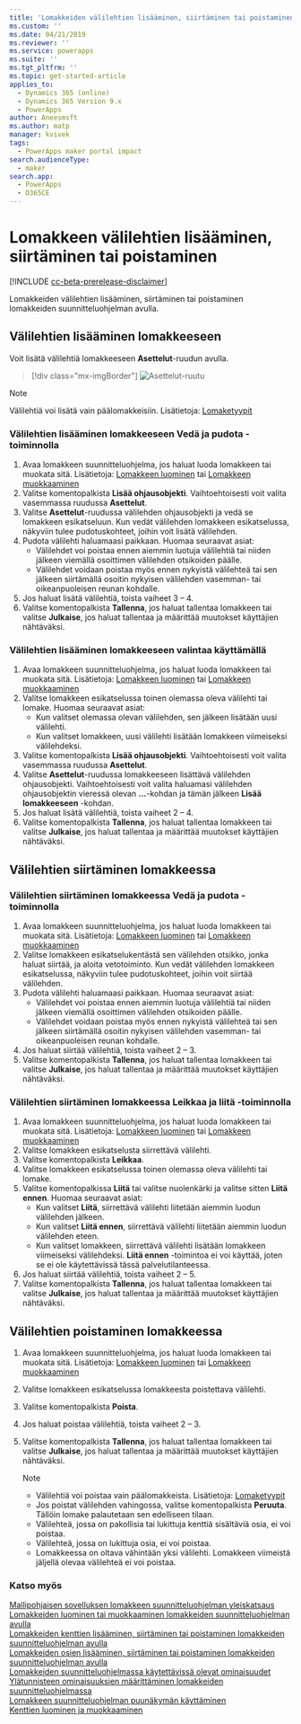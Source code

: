 ```yaml
---
title: 'Lomakkeiden välilehtien lisääminen, siirtäminen tai poistaminen lomakkeiden suunnitteluohjelman avulla | MicrosoftDocs'
ms.custom: ''
ms.date: 04/21/2019
ms.reviewer: ''
ms.service: powerapps
ms.suite: ''
ms.tgt_pltfrm: ''
ms.topic: get-started-article
applies_to:
  - Dynamics 365 (online)
  - Dynamics 365 Version 9.x
  - PowerApps
author: Aneesmsft
ms.author: matp
manager: kvivek
tags:
  - PowerApps maker portal impact
search.audienceType:
  - maker
search.app:
  - PowerApps
  - D365CE
---
```


# <a name="add-move-or-delete-tabs-on-a-form"></a>Lomakkeen välilehtien lisääminen, siirtäminen tai poistaminen  
[!INCLUDE [cc-beta-prerelease-disclaimer](../../includes/cc-beta-prerelease-disclaimer.md)]

Lomakkeiden välilehtien lisääminen, siirtäminen tai poistaminen lomakkeiden suunnitteluohjelman avulla.

## <a name="add-tabs-to-a-form"></a>Välilehtien lisääminen lomakkeeseen
Voit lisätä välilehtiä lomakkeeseen **Asettelut**-ruudun avulla.  

> [!div class="mx-imgBorder"] 
> ![](media/layouts-pane.png "Asettelut-ruutu")
   
  > [!NOTE]
  >  Välilehtiä voi lisätä vain päälomakkeisiin. Lisätietoja: [Lomaketyypit](types-forms.md)

### <a name="add-tabs-to-a-form-using-drag-and-drop"></a>Välilehtien lisääminen lomakkeeseen Vedä ja pudota -toiminnolla

1. Avaa lomakkeen suunnitteluohjelma, jos haluat luoda lomakkeen tai muokata sitä. Lisätietoja: [Lomakkeen luominen](create-and-edit-forms.md#create-a-form) tai [Lomakkeen muokkaaminen](create-and-edit-forms.md#edit-a-form)
2. Valitse komentopalkista **Lisää ohjausobjekti**. Vaihtoehtoisesti voit valita vasemmassa ruudussa **Asettelut**. 
3. Valitse **Asettelut**-ruudussa välilehden ohjausobjekti ja vedä se lomakkeen esikatseluun. Kun vedät välilehden lomakkeen esikatselussa, näkyviin tulee pudotuskohteet, joihin voit lisätä välilehden. 
4. Pudota välilehti haluamaasi paikkaan. Huomaa seuraavat asiat: 
    - Välilehdet voi poistaa ennen aiemmin luotuja välilehtiä tai niiden jälkeen viemällä osoittimen välilehden otsikoiden päälle.
    - Välilehdet voidaan poistaa myös ennen nykyistä välilehteä tai sen jälkeen siirtämällä osoitin nykyisen välilehden vasemman- tai oikeanpuoleisen reunan kohdalle.
5. Jos haluat lisätä välilehtiä, toista vaiheet 3 – 4.
6. Valitse komentopalkista **Tallenna**, jos haluat tallentaa lomakkeen tai valitse **Julkaise**, jos haluat tallentaa ja määrittää muutokset käyttäjien nähtäväksi. 

### <a name="add-tabs-to-a-form-using-selection"></a>Välilehtien lisääminen lomakkeeseen valintaa käyttämällä 

1. Avaa lomakkeen suunnitteluohjelma, jos haluat luoda lomakkeen tai muokata sitä. Lisätietoja: [Lomakkeen luominen](create-and-edit-forms.md#create-a-form) tai [Lomakkeen muokkaaminen](create-and-edit-forms.md#edit-a-form)
2. Valitse lomakkeen esikatselussa toinen olemassa oleva välilehti tai lomake. Huomaa seuraavat asiat:
    - Kun valitset olemassa olevan välilehden, sen jälkeen lisätään uusi välilehti. 
    - Kun valitset lomakkeen, uusi välilehti lisätään lomakkeen viimeiseksi välilehdeksi. 
3. Valitse komentopalkista **Lisää ohjausobjekti**. Vaihtoehtoisesti voit valita vasemmassa ruudussa **Asettelut**.  
4. Valitse **Asettelut**-ruudussa lomakkeeseen lisättävä välilehden ohjausobjekti. Vaihtoehtoisesti voit valita haluamasi välilehden ohjausobjektin vieressä olevan **...**-kohdan ja tämän jälkeen **Lisää lomakkeeseen** -kohdan. 
5. Jos haluat lisätä välilehtiä, toista vaiheet 2 – 4.
6. Valitse komentopalkista **Tallenna**, jos haluat tallentaa lomakkeen tai valitse **Julkaise**, jos haluat tallentaa ja määrittää muutokset käyttäjien nähtäväksi. 

## <a name="move-tabs-on-a-form"></a>Välilehtien siirtäminen lomakkeessa

### <a name="move-tabs-on-a-form-using-drag-and-drop"></a>Välilehtien siirtäminen lomakkeessa Vedä ja pudota -toiminnolla

1. Avaa lomakkeen suunnitteluohjelma, jos haluat luoda lomakkeen tai muokata sitä. Lisätietoja: [Lomakkeen luominen](create-and-edit-forms.md#create-a-form) tai [Lomakkeen muokkaaminen](create-and-edit-forms.md#edit-a-form)
2. Valitse lomakkeen esikatselukentästä sen välilehden otsikko, jonka haluat siirtää, ja aloita vetotoiminto. Kun vedät välilehden lomakkeen esikatselussa, näkyviin tulee pudotuskohteet, joihin voit siirtää välilehden.  
3. Pudota välilehti haluamaasi paikkaan. Huomaa seuraavat asiat:
    - Välilehdet voi poistaa ennen aiemmin luotuja välilehtiä tai niiden jälkeen viemällä osoittimen välilehden otsikoiden päälle.
    - Välilehdet voidaan poistaa myös ennen nykyistä välilehteä tai sen jälkeen siirtämällä osoitin nykyisen välilehden vasemman- tai oikeanpuoleisen reunan kohdalle.
4. Jos haluat siirtää välilehtiä, toista vaiheet 2 – 3.
5. Valitse komentopalkista **Tallenna**, jos haluat tallentaa lomakkeen tai valitse **Julkaise**, jos haluat tallentaa ja määrittää muutokset käyttäjien nähtäväksi. 

### <a name="move-tabs-on-a-form-using-cut-and-paste"></a>Välilehtien siirtäminen lomakkeessa Leikkaa ja liitä -toiminnolla

1. Avaa lomakkeen suunnitteluohjelma, jos haluat luoda lomakkeen tai muokata sitä. Lisätietoja: [Lomakkeen luominen](create-and-edit-forms.md#create-a-form) tai [Lomakkeen muokkaaminen](create-and-edit-forms.md#edit-a-form)
2. Valitse lomakkeen esikatselusta siirrettävä välilehti.
3. Valitse komentopalkista **Leikkaa**.
4. Valitse lomakkeen esikatselussa toinen olemassa oleva välilehti tai lomake.
5. Valitse komentopalkissa **Liitä** tai valitse nuolenkärki ja valitse sitten **Liitä ennen**. Huomaa seuraavat asiat: 
    - Kun valitset **Liitä**, siirrettävä välilehti liitetään aiemmin luodun välilehden jälkeen. 
    - Kun valitset **Liitä ennen**, siirrettävä välilehti liitetään aiemmin luodun välilehden eteen.
    - Kun valitset lomakkeen, siirrettävä välilehti lisätään lomakkeen viimeiseksi välilehdeksi. **Liitä ennen** -toimintoa ei voi käyttää, joten se ei ole käytettävissä tässä palvelutilanteessa.
6. Jos haluat siirtää välilehtiä, toista vaiheet 2 – 5.
7. Valitse komentopalkista **Tallenna**, jos haluat tallentaa lomakkeen tai valitse **Julkaise**, jos haluat tallentaa ja määrittää muutokset käyttäjien nähtäväksi. 

## <a name="delete-tabs-on-a-form"></a>Välilehtien poistaminen lomakkeessa
1. Avaa lomakkeen suunnitteluohjelma, jos haluat luoda lomakkeen tai muokata sitä. Lisätietoja: [Lomakkeen luominen](create-and-edit-forms.md#create-a-form) tai [Lomakkeen muokkaaminen](create-and-edit-forms.md#edit-a-form)
2. Valitse lomakkeen esikatselussa lomakkeesta poistettava välilehti. 
3. Valitse komentopalkista **Poista**.
4. Jos haluat poistaa välilehtiä, toista vaiheet 2 – 3.
4. Valitse komentopalkista **Tallenna**, jos haluat tallentaa lomakkeen tai valitse **Julkaise**, jos haluat tallentaa ja määrittää muutokset käyttäjien nähtäväksi. 

    > [!NOTE]
    >   - Välilehtiä voi poistaa vain päälomakkeista. Lisätietoja: [Lomaketyypit](types-forms.md)
    >   - Jos poistat välilehden vahingossa, valitse komentopalkista **Peruuta**. Tällöin lomake palautetaan sen edelliseen tilaan. 
    >   - Välilehteä, jossa on pakollisia tai lukittuja kenttiä sisältäviä osia, ei voi poistaa. 
    >   - Välilehteä, jossa on lukittuja osia, ei voi poistaa. 
    >   - Lomakkeessa on oltava vähintään yksi välilehti. Lomakkeen viimeistä jäljellä olevaa välilehteä ei voi poistaa. 

### <a name="see-also"></a>Katso myös
[Mallipohjaisen sovelluksen lomakkeen suunnitteluohjelman yleiskatsaus](form-designer-overview.md)  
[Lomakkeiden luominen tai muokkaaminen lomakkeiden suunnitteluohjelman avulla](create-and-edit-forms.md)  
[Lomakkeiden kenttien lisääminen, siirtäminen tai poistaminen lomakkeiden suunnitteluohjelman avulla](add-move-or-delete-fields-on-form.md)  
[Lomakkeiden osien lisääminen, siirtäminen tai poistaminen lomakkeiden suunnitteluohjelman avulla](add-move-or-delete-sections-on-form.md)  
[Lomakkeiden suunnitteluohjelmassa käytettävissä olevat ominaisuudet](form-designer-properties.md)  
[Ylätunnisteen ominaisuuksien määrittäminen lomakkeiden suunnitteluohjelmassa](form-designer-header-properties.md)  
[Lomakkeen suunnitteluohjelman puunäkymän käyttäminen](using-tree-view-on-form.md)  
[Kenttien luominen ja muokkaaminen](../common-data-service/create-edit-field-portal.md)
